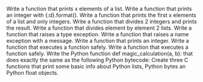 Write a function that prints x elements of a list.
Write a function that prints an integer with {:d}.format().
Write a function that prints the first x elements of a list and only integers.
Write a function that divides 2 integers and prints the result.
Write a function that divides element by element 2 lists.
Write a function that raises a type exception.
Write a function that raises a name exception with a message.
Write a function that prints an integer.
Write a function that executes a function safely.
Write a function that executes a function safely.
Write the Python function def magic_calculation(a, b): that does exactly the same as the following Python bytecode:
Create three C functions that print some basic info about Python lists, Python bytes an Python float objects.

